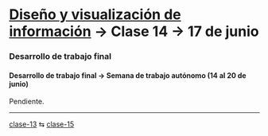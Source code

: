 # [Diseño y visualización de información](https://github.com/profesorfaco/aud5v027-2025) → Clase 14 → 17 de junio

### Desarrollo de trabajo final

#### Desarrollo de trabajo final → Semana de trabajo autónomo (14 al 20 de junio)

Pendiente.
_ _ _ _ 

[clase-13](https://github.com/profesorfaco/aud5v027-2025/blob/main/clase-13/README.md) ⇆ [clase-15](https://github.com/profesorfaco/aud5v027-2025/blob/main/clase-15/README.md)
